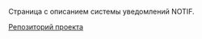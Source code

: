 Страница с описанием системы уведомлений NOTIF.

[Репозиторий проекта](https://github.com/wwwserv/notif/)
